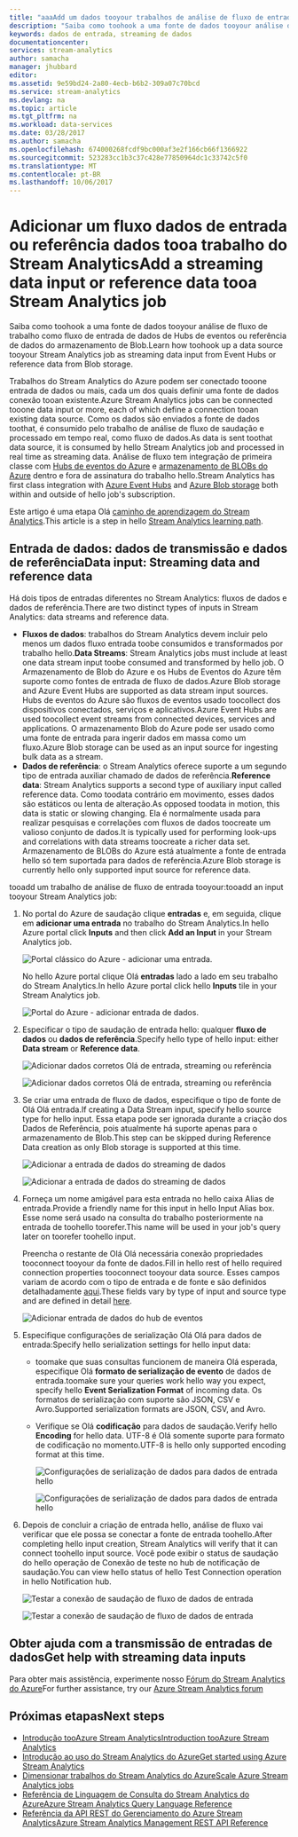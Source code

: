 ```yaml
---
title: "aaaAdd um dados tooyour trabalhos de análise de fluxo de entrada | Microsoft Docs"
description: "Saiba como toohook a uma fonte de dados tooyour análise de fluxo de trabalho como fluxo de entrada de dados de Hubs de eventos ou referência de dados de armazenamento de blob."
keywords: dados de entrada, streaming de dados
documentationcenter: 
services: stream-analytics
author: samacha
manager: jhubbard
editor: 
ms.assetid: 9e59bd24-2a80-4ecb-b6b2-309a07c70bcd
ms.service: stream-analytics
ms.devlang: na
ms.topic: article
ms.tgt_pltfrm: na
ms.workload: data-services
ms.date: 03/28/2017
ms.author: samacha
ms.openlocfilehash: 674000268fcdf9bc000af3e2f166cb66f1366922
ms.sourcegitcommit: 523283cc1b3c37c428e77850964dc1c33742c5f0
ms.translationtype: MT
ms.contentlocale: pt-BR
ms.lasthandoff: 10/06/2017
---
```

# <a name="add-a-streaming-data-input-or-reference-data-tooa-stream-analytics-job"></a><span data-ttu-id="3c12c-104">Adicionar um fluxo dados de entrada ou referência dados tooa trabalho do Stream Analytics</span><span class="sxs-lookup"><span data-stu-id="3c12c-104">Add a streaming data input or reference data tooa Stream Analytics job</span></span>
<span data-ttu-id="3c12c-105">Saiba como toohook a uma fonte de dados tooyour análise de fluxo de trabalho como fluxo de entrada de dados de Hubs de eventos ou referência de dados do armazenamento de Blob.</span><span class="sxs-lookup"><span data-stu-id="3c12c-105">Learn how toohook up a data source tooyour Stream Analytics job as streaming data input from Event Hubs or reference data from Blob storage.</span></span>

<span data-ttu-id="3c12c-106">Trabalhos do Stream Analytics do Azure podem ser conectado tooone entrada de dados ou mais, cada um dos quais definir uma fonte de dados conexão tooan existente.</span><span class="sxs-lookup"><span data-stu-id="3c12c-106">Azure Stream Analytics jobs can be connected tooone data input or more, each of which define a connection tooan existing data source.</span></span> <span data-ttu-id="3c12c-107">Como os dados são enviados a fonte de dados toothat, é consumido pelo trabalho de análise de fluxo de saudação e processado em tempo real, como fluxo de dados.</span><span class="sxs-lookup"><span data-stu-id="3c12c-107">As data is sent toothat data source, it is consumed by hello Stream Analytics job and processed in real time as streaming data.</span></span> <span data-ttu-id="3c12c-108">Análise de fluxo tem integração de primeira classe com [Hubs de eventos do Azure](https://azure.microsoft.com/services/event-hubs/) e [armazenamento de BLOBs do Azure](../storage/blobs/storage-dotnet-how-to-use-blobs.md) dentro e fora de assinatura do trabalho hello.</span><span class="sxs-lookup"><span data-stu-id="3c12c-108">Stream Analytics has first class integration with [Azure Event Hubs](https://azure.microsoft.com/services/event-hubs/) and [Azure Blob storage](../storage/blobs/storage-dotnet-how-to-use-blobs.md) both within and outside of hello job's subscription.</span></span>

<span data-ttu-id="3c12c-109">Este artigo é uma etapa Olá [caminho de aprendizagem do Stream Analytics](/documentation/learning-paths/stream-analytics/).</span><span class="sxs-lookup"><span data-stu-id="3c12c-109">This article is a step in hello [Stream Analytics learning path](/documentation/learning-paths/stream-analytics/).</span></span>

## <a name="data-input-streaming-data-and-reference-data"></a><span data-ttu-id="3c12c-110">Entrada de dados: dados de transmissão e dados de referência</span><span class="sxs-lookup"><span data-stu-id="3c12c-110">Data input: Streaming data and reference data</span></span>
<span data-ttu-id="3c12c-111">Há dois tipos de entradas diferentes no Stream Analytics: fluxos de dados e dados de referência.</span><span class="sxs-lookup"><span data-stu-id="3c12c-111">There are two distinct types of inputs in Stream Analytics: data streams and reference data.</span></span>

* <span data-ttu-id="3c12c-112">**Fluxos de dados**: trabalhos do Stream Analytics devem incluir pelo menos um dados fluxo entrada toobe consumidos e transformados por trabalho hello.</span><span class="sxs-lookup"><span data-stu-id="3c12c-112">**Data Streams**: Stream Analytics jobs must include at least one data stream input toobe consumed and transformed by hello job.</span></span> <span data-ttu-id="3c12c-113">O Armazenamento de Blob do Azure e os Hubs de Eventos do Azure têm suporte como fontes de entrada de fluxo de dados.</span><span class="sxs-lookup"><span data-stu-id="3c12c-113">Azure Blob storage and Azure Event Hubs are supported as data stream input sources.</span></span> <span data-ttu-id="3c12c-114">Hubs de eventos do Azure são fluxos de eventos usado toocollect dos dispositivos conectados, serviços e aplicativos.</span><span class="sxs-lookup"><span data-stu-id="3c12c-114">Azure Event Hubs are used toocollect event streams from connected devices, services and applications.</span></span> <span data-ttu-id="3c12c-115">O armazenamento Blob do Azure pode ser usado como uma fonte de entrada para ingerir dados em massa como um fluxo.</span><span class="sxs-lookup"><span data-stu-id="3c12c-115">Azure Blob storage can be used as an input source for ingesting bulk data as a stream.</span></span>  
* <span data-ttu-id="3c12c-116">**Dados de referência**: o Stream Analytics oferece suporte a um segundo tipo de entrada auxiliar chamado de dados de referência.</span><span class="sxs-lookup"><span data-stu-id="3c12c-116">**Reference data**: Stream Analytics supports a second type of auxiliary input called reference data.</span></span>  <span data-ttu-id="3c12c-117">Como toodata contrário em movimento, esses dados são estáticos ou lenta de alteração.</span><span class="sxs-lookup"><span data-stu-id="3c12c-117">As opposed toodata in motion, this data is static or slowing changing.</span></span>  <span data-ttu-id="3c12c-118">Ela é normalmente usada para realizar pesquisas e correlações com fluxos de dados toocreate um valioso conjunto de dados.</span><span class="sxs-lookup"><span data-stu-id="3c12c-118">It is typically used for performing look-ups and correlations with data streams toocreate a richer data set.</span></span>  <span data-ttu-id="3c12c-119">Armazenamento de BLOBs do Azure está atualmente a fonte de entrada hello só tem suportada para dados de referência.</span><span class="sxs-lookup"><span data-stu-id="3c12c-119">Azure Blob storage is currently hello only supported input source for reference data.</span></span>  

<span data-ttu-id="3c12c-120">tooadd um trabalho de análise de fluxo de entrada tooyour:</span><span class="sxs-lookup"><span data-stu-id="3c12c-120">tooadd an input tooyour Stream Analytics job:</span></span>

1. <span data-ttu-id="3c12c-121">No portal do Azure de saudação clique **entradas** e, em seguida, clique em **adicionar uma entrada** no trabalho do Stream Analytics.</span><span class="sxs-lookup"><span data-stu-id="3c12c-121">In hello Azure portal click **Inputs** and then click **Add an Input** in your Stream Analytics job.</span></span>
   
    ![Portal clássico do Azure - adicionar uma entrada.](./media/stream-analytics-add-inputs/1-stream-analytics-add-inputs.png)  
   
    <span data-ttu-id="3c12c-123">No hello Azure portal clique Olá **entradas** lado a lado em seu trabalho do Stream Analytics.</span><span class="sxs-lookup"><span data-stu-id="3c12c-123">In hello Azure portal click hello **Inputs** tile in your Stream Analytics job.</span></span>  
   
    ![Portal do Azure - adicionar entrada de dados.](./media/stream-analytics-add-inputs/7-stream-analytics-add-inputs.png)  
2. <span data-ttu-id="3c12c-125">Especificar o tipo de saudação de entrada hello: qualquer **fluxo de dados** ou **dados de referência**.</span><span class="sxs-lookup"><span data-stu-id="3c12c-125">Specify hello type of hello input: either **Data stream** or **Reference data**.</span></span>
   
    ![Adicionar dados corretos Olá de entrada, streaming ou referência](./media/stream-analytics-add-inputs/2-stream-analytics-add-inputs.png)  
   
    ![Adicionar dados corretos Olá de entrada, streaming ou referência](./media/stream-analytics-add-inputs/8-stream-analytics-add-inputs.png)  
3. <span data-ttu-id="3c12c-128">Se criar uma entrada de fluxo de dados, especifique o tipo de fonte de Olá Olá entrada.</span><span class="sxs-lookup"><span data-stu-id="3c12c-128">If creating a Data Stream input, specify hello source type for hello input.</span></span>  <span data-ttu-id="3c12c-129">Essa etapa pode ser ignorada durante a criação dos Dados de Referência, pois atualmente há suporte apenas para o armazenamento de Blob.</span><span class="sxs-lookup"><span data-stu-id="3c12c-129">This step can be skipped during Reference Data creation as only Blob storage is supported at this time.</span></span>
   
    ![Adicionar a entrada de dados do streaming de dados](./media/stream-analytics-add-inputs/3-stream-analytics-add-inputs.png)  
   
    ![Adicionar a entrada de dados do streaming de dados](./media/stream-analytics-add-inputs/9-stream-analytics-add-inputs.png)  
4. <span data-ttu-id="3c12c-132">Forneça um nome amigável para esta entrada no hello caixa Alias de entrada.</span><span class="sxs-lookup"><span data-stu-id="3c12c-132">Provide a friendly name for this input in hello Input Alias box.</span></span>  <span data-ttu-id="3c12c-133">Esse nome será usado na consulta do trabalho posteriormente na entrada de toohello toorefer.</span><span class="sxs-lookup"><span data-stu-id="3c12c-133">This name will be used in your job's query later on toorefer toohello input.</span></span>
   
    <span data-ttu-id="3c12c-134">Preencha o restante de Olá Olá necessária conexão propriedades tooconnect tooyour da fonte de dados.</span><span class="sxs-lookup"><span data-stu-id="3c12c-134">Fill in hello rest of hello required connection properties tooconnect tooyour data source.</span></span> <span data-ttu-id="3c12c-135">Esses campos variam de acordo com o tipo de entrada e de fonte e são definidos detalhadamente [aqui](stream-analytics-create-a-job.md).</span><span class="sxs-lookup"><span data-stu-id="3c12c-135">These fields vary by type of input and source type and are defined in detail [here](stream-analytics-create-a-job.md).</span></span>  
   
    ![Adicionar entrada de dados do hub de eventos](./media/stream-analytics-add-inputs/4-stream-analytics-add-inputs.png)  
5. <span data-ttu-id="3c12c-137">Especifique configurações de serialização Olá Olá para dados de entrada:</span><span class="sxs-lookup"><span data-stu-id="3c12c-137">Specify hello serialization settings for hello input data:</span></span>
   
   * <span data-ttu-id="3c12c-138">toomake que suas consultas funcionem de maneira Olá esperada, especifique Olá **formato de serialização de evento** de dados de entrada.</span><span class="sxs-lookup"><span data-stu-id="3c12c-138">toomake sure your queries work hello way you expect, specify hello **Event Serialization Format** of incoming data.</span></span>  <span data-ttu-id="3c12c-139">Os formatos de serialização com suporte são JSON, CSV e Avro.</span><span class="sxs-lookup"><span data-stu-id="3c12c-139">Supported serialization formats are JSON, CSV, and Avro.</span></span>
   * <span data-ttu-id="3c12c-140">Verifique se Olá **codificação** para dados de saudação.</span><span class="sxs-lookup"><span data-stu-id="3c12c-140">Verify hello **Encoding** for hello data.</span></span>  <span data-ttu-id="3c12c-141">UTF-8 é Olá somente suporte para formato de codificação no momento.</span><span class="sxs-lookup"><span data-stu-id="3c12c-141">UTF-8 is hello only supported encoding format at this time.</span></span>
     
     ![Configurações de serialização de dados para dados de entrada hello](./media/stream-analytics-add-inputs/5-stream-analytics-add-inputs.png)  
     
     ![Configurações de serialização de dados para dados de entrada hello](./media/stream-analytics-add-inputs/10-stream-analytics-add-inputs.png)  
6. <span data-ttu-id="3c12c-144">Depois de concluir a criação de entrada hello, análise de fluxo vai verificar que ele possa se conectar a fonte de entrada toohello.</span><span class="sxs-lookup"><span data-stu-id="3c12c-144">After completing hello input creation, Stream Analytics will verify that it can connect toohello input source.</span></span>  <span data-ttu-id="3c12c-145">Você pode exibir o status de saudação do hello operação de Conexão de teste no hub de notificação de saudação.</span><span class="sxs-lookup"><span data-stu-id="3c12c-145">You can view hello status of hello Test Connection operation in hello Notification hub.</span></span>
   
    ![Testar a conexão de saudação de fluxo de dados de entrada](./media/stream-analytics-add-inputs/6-stream-analytics-add-inputs.png)  
   
    ![Testar a conexão de saudação de fluxo de dados de entrada](./media/stream-analytics-add-inputs/11-stream-analytics-add-inputs.png)  

## <a name="get-help-with-streaming-data-inputs"></a><span data-ttu-id="3c12c-148">Obter ajuda com a transmissão de entradas de dados</span><span class="sxs-lookup"><span data-stu-id="3c12c-148">Get help with streaming data inputs</span></span>
<span data-ttu-id="3c12c-149">Para obter mais assistência, experimente nosso [Fórum do Stream Analytics do Azure](https://social.msdn.microsoft.com/Forums/en-US/home?forum=AzureStreamAnalytics)</span><span class="sxs-lookup"><span data-stu-id="3c12c-149">For further assistance, try our [Azure Stream Analytics forum](https://social.msdn.microsoft.com/Forums/en-US/home?forum=AzureStreamAnalytics)</span></span>

## <a name="next-steps"></a><span data-ttu-id="3c12c-150">Próximas etapas</span><span class="sxs-lookup"><span data-stu-id="3c12c-150">Next steps</span></span>
* [<span data-ttu-id="3c12c-151">Introdução tooAzure Stream Analytics</span><span class="sxs-lookup"><span data-stu-id="3c12c-151">Introduction tooAzure Stream Analytics</span></span>](stream-analytics-introduction.md)
* [<span data-ttu-id="3c12c-152">Introdução ao uso do Stream Analytics do Azure</span><span class="sxs-lookup"><span data-stu-id="3c12c-152">Get started using Azure Stream Analytics</span></span>](stream-analytics-real-time-fraud-detection.md)
* [<span data-ttu-id="3c12c-153">Dimensionar trabalhos do Stream Analytics do Azure</span><span class="sxs-lookup"><span data-stu-id="3c12c-153">Scale Azure Stream Analytics jobs</span></span>](stream-analytics-scale-jobs.md)
* [<span data-ttu-id="3c12c-154">Referência de Linguagem de Consulta do Stream Analytics do Azure</span><span class="sxs-lookup"><span data-stu-id="3c12c-154">Azure Stream Analytics Query Language Reference</span></span>](https://msdn.microsoft.com/library/azure/dn834998.aspx)
* [<span data-ttu-id="3c12c-155">Referência da API REST do Gerenciamento do Azure Stream Analytics</span><span class="sxs-lookup"><span data-stu-id="3c12c-155">Azure Stream Analytics Management REST API Reference</span></span>](https://msdn.microsoft.com/library/azure/dn835031.aspx)

